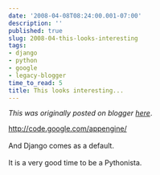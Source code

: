 ```yaml
---
date: '2008-04-08T08:24:00.001-07:00'
description: ''
published: true
slug: 2008-04-this-looks-interesting
tags:
- django
- python
- google
- legacy-blogger
time_to_read: 5
title: This looks interesting...
---
```


*This was originally posted on blogger [here](https://pydanny.blogspot.com/2008/04/this-looks-interesting.html)*.

<a href="http://code.google.com/appengine/">http://code.google.com/appengine/</a><br /><br />And Django comes as a default. <br /><br />It is a very good time to be a Pythonista.